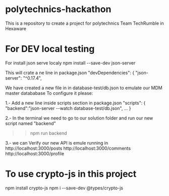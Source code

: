 # polytechnics-hackathon
This is a repository to create a project for polytechnics Team TechRumble in Hexaware


# For DEV local testing
For install json serve localy
npm install --save-dev json-server

This will crate a ne line in package.json
 "devDependencies": {
    "json-server": "^0.17.4",


We have created a new file in in database-test/db.json  to emulate our MDM master datababase
To configure it please:

1.- Add a new line inside scripts section in package.json
"scripts": {
    "backend":"json-server --watch database-test/db.json",
    ...
}

2.- In the terminal we need to go to our solution folder and run our new script named "backend" 
>>npm run backend

3.- we can Verify our new API is emule running in 
  http://localhost:3000/posts
  http://localhost:3000/comments
  http://localhost:3000/profile


# To use crypto-js in this project 
npm install crypto-js
npm i --save-dev @types/crypto-js